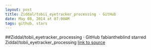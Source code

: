 ```yaml
---
layout: post
title: Ziddal/tobii_eyetracker_processing · GitHub
date: May 08, 2014 at 07:00AM
tags: github, stars
---
```

##Ziddal/tobii_eyetracker_processing · GitHub
fabiantheblind starred Ziddal/tobii_eyetracker_processing
[link to source](http://ift.tt/1s5HBgv) 
